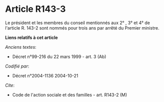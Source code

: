 # Article R143-3

Le président et les membres du conseil mentionnés aux 2° , 3° et 4° de l'article R. 143-2 sont nommés pour trois ans par
arrêté du Premier ministre.

**Liens relatifs à cet article**

_Anciens textes_:

  - Décret n°99-216 du 22 mars 1999 - art. 3 (Ab)

_Codifié par_:

  - Décret n°2004-1136 2004-10-21

_Cite_:

  - Code de l'action sociale et des familles - art. R143-2 (M)
